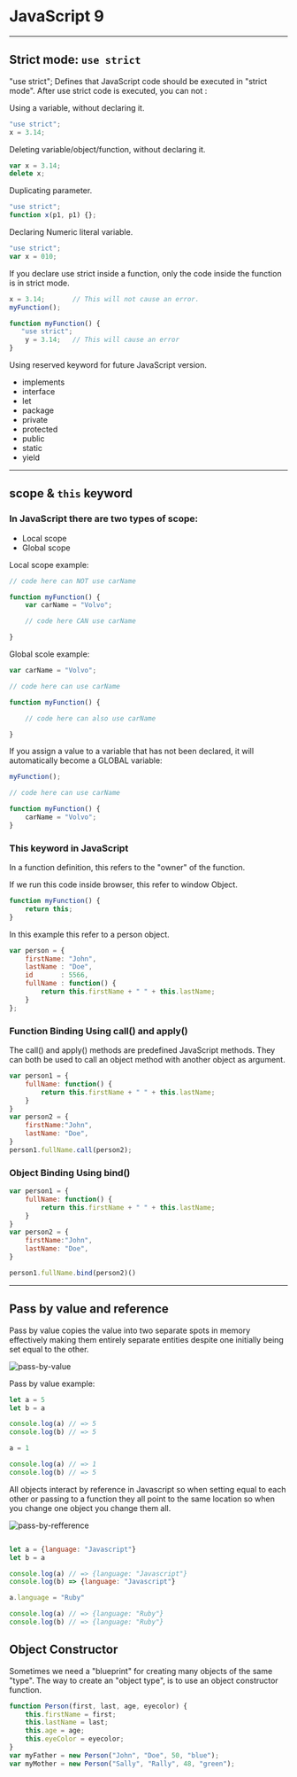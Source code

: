 # JavaScript 9

---

## Strict mode: `use strict`

"use strict"; Defines that JavaScript code should be executed in "strict mode".
After use strict code is executed, you can not :

Using a variable, without declaring it.
```js
"use strict";
x = 3.14;  

```

Deleting variable/object/function, without declaring it.
```js
var x = 3.14;
delete x; 
```

Duplicating parameter.
```js
"use strict";
function x(p1, p1) {}; 
```

Declaring Numeric literal variable.
```js
"use strict";
var x = 010;
```

If you declare use strict inside a function, only the code inside the function is in strict mode.
```js
x = 3.14;       // This will not cause an error. 
myFunction();

function myFunction() {
   "use strict";
    y = 3.14;   // This will cause an error
}
```

Using reserved keyword for future JavaScript version.

* implements
* interface
* let
* package
* private
* protected
* public
* static
* yield

---

## scope & `this` keyword

### In JavaScript there are two types of scope:

* Local scope
* Global scope

Local scope example:
```js
// code here can NOT use carName

function myFunction() {
    var carName = "Volvo";

    // code here CAN use carName

}
```


Global scole example:
```js
var carName = "Volvo";

// code here can use carName

function myFunction() {

    // code here can also use carName 

}
```

If you assign a value to a variable that has not been declared, it will automatically become a GLOBAL variable:
```js
myFunction();

// code here can use carName 

function myFunction() {
    carName = "Volvo";
}
```

### This keyword in JavaScript

In a function definition, this refers to the "owner" of the function.


If we run this code inside browser, this refer to window Object.

```js
function myFunction() {
    return this;
}
```

In this example this refer to a person object.

```js
var person = {
    firstName: "John",
    lastName : "Doe",
    id       : 5566,
    fullName : function() {
        return this.firstName + " " + this.lastName;
    }
};
```

### Function Binding Using call() and apply()

The call() and apply() methods are predefined JavaScript methods.
They can both be used to call an object method with another object as argument.

```js
var person1 = {
    fullName: function() {
        return this.firstName + " " + this.lastName;
    }
}
var person2 = {
    firstName:"John",
    lastName: "Doe",
}
person1.fullName.call(person2); 
```

### Object Binding Using bind()

```js
var person1 = {
    fullName: function() {
        return this.firstName + " " + this.lastName;
    }
}
var person2 = {
    firstName:"John",
    lastName: "Doe",
}

person1.fullName.bind(person2)()
```

---

## Pass by value and reference

Pass by value copies the value into two separate spots in memory effectively making them entirely separate entities despite one initially being set equal to the other.

![pass-by-value](./images/pass-by-value.png)

Pass by value example: 
```js
let a = 5 
let b = a

console.log(a) // => 5
console.log(b) // => 5

a = 1

console.log(a) // => 1
console.log(b) // => 5
```

All objects interact by reference in Javascript so when setting equal to each other or passing to a function they all point to the same location so when you change one object you change them all.

![pass-by-refference](./images/pass-by-refference.png)


```js

let a = {language: "Javascript"}
let b = a

console.log(a) // => {language: "Javascript"}
console.log(b) => {language: "Javascript"}

a.language = "Ruby"

console.log(a) // => {language: "Ruby"}
console.log(b) // => {language: "Ruby"}
```

## Object Constructor

Sometimes we need a "blueprint" for creating many objects of the same "type".
The way to create an "object type", is to use an object constructor function.

```js
function Person(first, last, age, eyecolor) {
    this.firstName = first;
    this.lastName = last;
    this.age = age;
    this.eyeColor = eyecolor;
}
var myFather = new Person("John", "Doe", 50, "blue");
var myMother = new Person("Sally", "Rally", 48, "green");
```

<!-- All JavaScript objects inherit properties and methods from a prototype. -->


<!-- * Exception and error handling: `try catch`, `.then`/`.catch` -->
